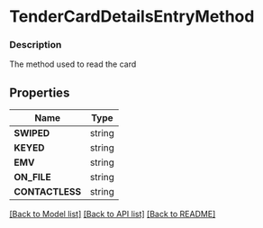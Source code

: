 # TenderCardDetailsEntryMethod


### Description

The method used to read the card

## Properties
Name | Type
------------ | -------------
**SWIPED** | string
**KEYED** | string
**EMV** | string
**ON_FILE** | string
**CONTACTLESS** | string

[[Back to Model list]](../README.md#documentation-for-models) [[Back to API list]](../README.md#documentation-for-api-endpoints) [[Back to README]](../README.md)


